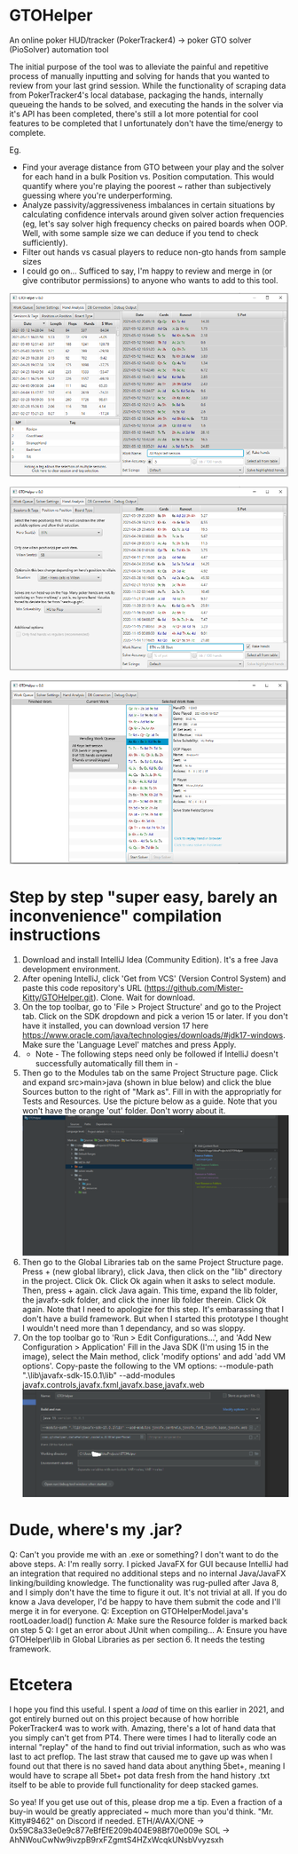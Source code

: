 # GTOHelper
An online poker HUD/tracker (PokerTracker4) -> poker GTO solver (PioSolver) automation tool

The initial purpose of the tool was to alleviate the painful and repetitive process of manually inputting and solving for hands that you wanted to review from your last grind session. While the functionality of scraping data from PokerTracker4's local database, packaging the hands, internally queueing the hands to be solved, and executing the hands in the solver via it's API has been completed, there's still a lot more potential for cool features to be completed that I unfortunately don't have the time/energy to complete. 

Eg.
- Find your average distance from GTO between your play and the solver for each hand in a bulk Position vs. Position computation. This would quantify where you're playing the poorest ~ rather than subjectively guessing where you're underperforming.
- Analyze passivity/aggressiveness imbalances in certain situations by calculating confidence intervals around given solver action frequencies (eg, let's say solver high frequency checks on paired boards when OOP. Well, with some sample size we can deduce if you tend to check sufficiently).
- Filter out hands vs casual players to reduce non-gto hands from sample sizes
- I could go on... Sufficed to say, I'm happy to review and merge in (or give contributor permissions) to anyone who wants to add to this tool. 

![Sessions](https://github.com/Mister-Kitty/Mister-Kitty.github.io/blob/3cbb8b91d2556ee92580313fcacdf9e3d0fb5d52/img/GTOHelper/Session%20Tab.png)

![Position v position](https://github.com/Mister-Kitty/Mister-Kitty.github.io/blob/3cbb8b91d2556ee92580313fcacdf9e3d0fb5d52/img/GTOHelper/Position%20v%20Position.png)

![Work Queue](https://github.com/Mister-Kitty/Mister-Kitty.github.io/blob/3cbb8b91d2556ee92580313fcacdf9e3d0fb5d52/img/GTOHelper/Work%20Queue.png)

# Step by step "super easy, barely an inconvenience" compilation instructions
1. Download and install IntelliJ Idea (Community Edition). It's a free Java development environment.
2. After opening IntelliJ, click 'Get from VCS' (Version Control System) and paste this code repository's URL (https://github.com/Mister-Kitty/GTOHelper.git). Clone. Wait for download.
3. On the top toolbar, go to 'File > Project Structure' and go to the Project tab. Click on the SDK dropdown and pick a verion 15 or later. If you don't have it installed, you can download version 17 here https://www.oracle.com/java/technologies/downloads/#jdk17-windows. Make sure the 'Language Level' matches and press Apply.
4.   - Note - The following steps need only be followed if IntelliJ doesn't successfully automatically fill them in -
5. Then go to the Modules tab on the same Project Structure page. Click and expand src>main>java (shown in blue below) and click the blue Sources button to the right of "Mark as". Fill in with the appropriatly for Tests and Resources. Use the picture below as a guide. Note that you won't have the orange 'out' folder. Don't worry about it.
![Modules](https://github.com/Mister-Kitty/Mister-Kitty.github.io/blob/281df6abb17c884792bc74e13c4d57b46d9fc368/img/GTOHelper/Modules.png)
6. Then go to the Global Libraries tab on the same Project Structure page. Press + (new global library), click Java, then click on the "lib" directory in the project. Click Ok. Click Ok again when it asks to select module. Then, press + again. click Java again. This time, expand the lib folder, the javafx-sdk folder, and click the inner lib folder therein. Click Ok again. Note that I need to apologize for this step. It's embarassing that I don't have a build framework. But when I started this prototype I thought I wouldn't need more than 1 dependancy, and so was sloppy.
7. On the top toolbar go to 'Run > Edit Configurations...', and 'Add New Configuration > Application' Fill in the Java SDK (I'm using 15 in the image), select the Main method, click 'modify options' and add 'add VM options'. Copy-paste the following to the VM options: --module-path ".\lib\javafx-sdk-15.0.1\lib" --add-modules javafx.controls,javafx.fxml,javafx.base,javafx.web
![RunConf](https://github.com/Mister-Kitty/Mister-Kitty.github.io/blob/e9745acc763c122d86a1ee2e957a82c790dbbe93/img/GTOHelper/Run%20Config.png)

# Dude, where's my .jar?
Q: Can't you provide me with an .exe or something? I don't want to do the above steps.
A: I'm really sorry. I picked JavaFX for GUI because IntelliJ had an integration that required no additional steps and no internal Java/JavaFX linking/building knowledge. The functionality was rug-pulled after Java 8, and I simply don't have the time to figure it out. It's not trivial at all. If you do know a Java developer, I'd be happy to have them submit the code and I'll merge it in for everyone.
Q: Exception on GTOHelperModel.java's rootLoader.load() function
A: Make sure the Resource folder is marked back on step 5
Q: I get an error about JUnit when compiling...
A: Ensure you have GTOHelper\lib in Global Libraries as per section 6. It needs the testing framework.

# Etcetera
I hope you find this useful. I spent a *load* of time on this earlier in 2021, and got entirely burned out on this project because of how horrible PokerTracker4 was to work with. Amazing, there's a lot of hand data that you simply can't get from PT4. There were times I had to literally code an internal "replay" of the hand to find out trivial information, such as who was last to act preflop. 
The last straw that caused me to gave up was when I found out that there is no saved hand data about anything 5bet+, meaning I would have to scrape all 5bet+ pot data fresh from the hand history .txt itself to be able to provide full functionality for deep stacked games. 

So yea! If you get use out of this, please drop me a tip. Even a fraction of a buy-in would be greatly appreciated ~ much more than you'd think. "Mr. Kitty#9462" on Discord if needed.
ETH/AVAX/ONE -> 0x59C8a33e0e9c877eBfEfE209b404E98Bf70e009e
SOL -> AhNWouCwNw9ivzpB9rxFZgmtS4HZxWcqkUNsbVvyzsxh

